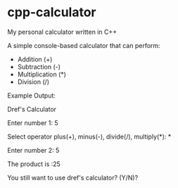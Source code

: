 # cpp-calculator
My personal calculator written in C++

A simple console-based calculator that can perform:
- Addition (+)
- Subtraction (-)
- Multiplication (*)
- Division (/)

Example Output:

Dref's Calculator

Enter number 1: 5

Select operator
plus(+), minus(-), divide(/), multiply(*):  *

Enter number 2: 5

The product is :25

You still want to use dref's calculator? (Y/N)?


